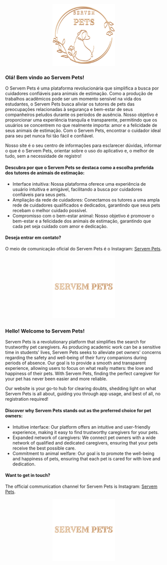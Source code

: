 <p align="center">
  <img src="assets/img/logoDuo.svg" alt="Logo" width="200" height="200">
</p>

<h3>Olá! Bem vindo ao Servem Pets!</h3>

O Servem Pets é uma plataforma revolucionária que simplifica a busca por cuidadores confiáveis para animais de estimação. Como a produção de trabalhos acadêmicos pode ser um momento sensível na vida dos estudantes, o Servem Pets busca aliviar os tutores de pets das preocupações relacionadas à segurança e bem-estar de seus companheiros peludos durante os períodos de ausência. Nosso objetivo é proporcionar uma experiência tranquila e transparente, permitindo que os usuários se concentrem no que realmente importa: amor e a felicidade de seus animais de estimação. Com o Servem Pets, encontrar o cuidador ideal para seu pet nunca foi tão fácil e confiável.

Nosso site é o seu centro de informações para esclarecer dúvidas, informar o que é o Servem Pets, orientar sobre o uso do aplicativo e, o melhor de tudo, sem a necessidade de registro!

<h4>Descubra por que o Servem Pets se destaca como a escolha preferida dos tutores de animais de estimação:</h4>

* Interface intuitiva: Nossa plataforma oferece uma experiência de usuário intuitiva e amigável, facilitando a busca por cuidadores confiáveis para seus pets.
* Ampliação da rede de cuidadores: Conectamos os tutores a uma ampla rede de cuidadores qualificados e dedicados, garantindo que seus pets recebam o melhor cuidado possível.
* Compromisso com o bem-estar animal: Nosso objetivo é promover o bem-estar e a felicidade dos animais de estimação, garantindo que cada pet seja cuidado com amor e dedicação.

<h4>Deseja entrar em contato?</h4>

O meio de comunicação oficial do Servem Pets é o Instagram: [Servem Pets](https://www.instagram.com/servem_pets/).

<p align="center">
  <img src="assets/img/logoNomeDuo.svg" alt="Logo" width="200" height="200">
</p>

##

<h3>Hello! Welcome to Servem Pets!</h3>

Servem Pets is a revolutionary platform that simplifies the search for trustworthy pet caregivers. As producing academic work can be a sensitive time in students' lives, Servem Pets seeks to alleviate pet owners' concerns regarding the safety and well-being of their furry companions during periods of absence. Our goal is to provide a smooth and transparent experience, allowing users to focus on what really matters: the love and happiness of their pets. With Servem Pets, finding the perfect caregiver for your pet has never been easier and more reliable.

Our website is your go-to hub for clearing doubts, shedding light on what Servem Pets is all about, guiding you through app usage, and best of all, no registration required!

<h4>Discover why Servem Pets stands out as the preferred choice for pet owners:</h4>

* Intuitive interface: Our platform offers an intuitive and user-friendly experience, making it easy to find trustworthy caregivers for your pets.
* Expanded network of caregivers: We connect pet owners with a wide network of qualified and dedicated caregivers, ensuring that your pets receive the best possible care.
* Commitment to animal welfare: Our goal is to promote the well-being and happiness of pets, ensuring that each pet is cared for with love and dedication.

<h4>Want to get in touch?</h4>

The official communication channel for Servem Pets is Instagram: [Servem Pets](https://www.instagram.com/servem_pets/).

<p align="center">
  <img src="assets/img/logoNomeDuo.svg" alt="Logo" width="200" height="200">
</p>
